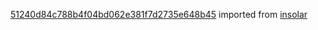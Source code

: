 [51240d84c788b4f04bd062e381f7d2735e648b45](https://github.com/insolar/insolar/commit/51240d84c788b4f04bd062e381f7d2735e648b45) imported from [insolar](https://github.com/insolar/insolar)

